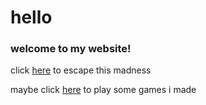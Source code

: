 # hello
### welcome to my website!
click [here](https://www.google.com "google") to escape this madness

maybe click [here](s3ntry4.github.io/htmlgames "dumb \"games\"") to play some games i made
